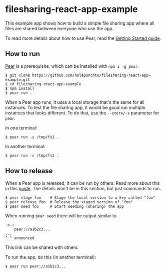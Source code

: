 # filesharing-react-app-example

This example app shows how to build a simple file sharing app where all files are shared between everyone who use the app.

To read more details about how to use Pear, read the [Getting Started guide](https://docs.pears.com/guides/getting-started).

## How to run

[Pear](https://docs.pears.com/guides/getting-started) is a prerequisite, which can be installed with `npm i -g pear`.

```
$ git clone https://github.com/holepunchto/filesharing-react-app-example.git
$ cd filesharing-react-app-example
$ npm install 
$ pear run .
```

When a Pear app runs, it uses a local storage that's the same for all instances. To test the file sharing app, it would be good run multiple instances that looks different. To do that, use the `--store/-s` parameter for `pear`.

In one terminal:

```
$ pear run -s /tmp/fs1 .
```

In another terminal:

```
$ pear run -s /tmp/fs2 .
```

## How to release

When a Pear app is released, it can be run by others. Read more about this in this [guide](https://docs.pears.com/guides/sharing-a-pear-app). The details won't be in this section, but just commands to run.

```
$ pear stage foo    # Stage the local version to a key called "foo"
$ pear release foo  # Release the staged version of "foo"
$ pear seed foo     # Start seeding (sharing) the app
```

When running `pear seed` there will be output similar to

```
-o-:-
    pear://a1b2c3...
...
^_^ announced
```

This link can be shared with others.

To run the app, do this (in another terminal):

```
$ pear run pear://a1b2c3...
```
